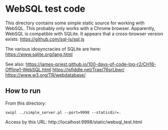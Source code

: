 # WebSQL test code

This directory contains some simple static source for working with
WebSQL. This probably only works with a Chrome browser. Apparently,
WebSQL is compatible with SQLite. It appears that a cross-browser
version exists: https://github.com/sql-js/sql.js

The various idosyncracies of SQLite are here:
https://www.sqlite.org/lang.html

See also:
  https://james-priest.github.io/100-days-of-code-log-r2/CH16-Offline1-WebSQL.html
  https://jsfiddle.net/Trae/76srLbwr/
  https://www.w3.org/TR/webdatabase/

## How to run

From this directory:
```
swipl ../simple_server.pl --port=9998 --staticdir=.
```

Access by this URL:
http://localhost:9998/static/websql_test.html
